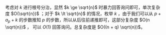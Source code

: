 考虑对 $k$ 进行根号分治，显然 $k \ge \sqrt{n}$ 时暴力回答询问即可，单次复杂度 $O(\sqrt{n})$ ；对于 $k \lt \sqrt{n}$ 的情况，枚举 $k$ ，由于我们可以从 $p+a_p+k$ 的步数推知 $p$ 的步数，所以从后往前递推即可，这部分复杂度 $O(n \sqrt{n})$ ， 可以 $O(1)$ 回答询问。总复杂度是 $O((n + q) \sqrt{n})$。